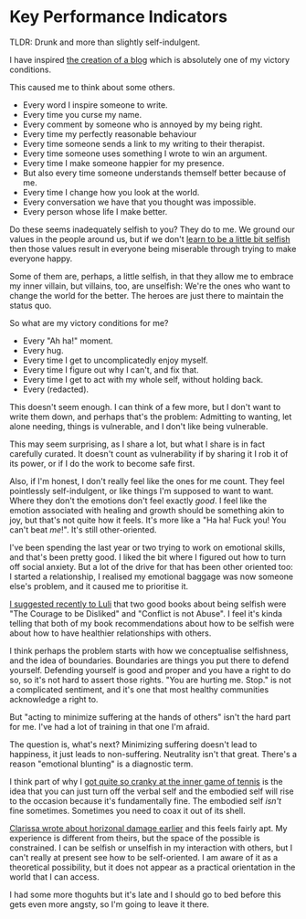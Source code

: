 # Key Performance Indicators

TLDR: Drunk and more than slightly self-indulgent.

I have inspired [the creation of a blog](https://twitter.com/captain_mrs/status/1266063855018532865) which is absolutely one of my victory conditions.

This caused me to think about some others.

* Every word I inspire someone to write.
* Every time you curse my name.
* Every comment by someone who is annoyed by my being right.
* Every time my perfectly reasonable behaviour 
* Every time someone sends a link to my writing to their therapist.
* Every time someone uses something I wrote to win an argument.
* Every time I make someone happier for my presence.
* But also every time someone understands themself better because of me.
* Every time I change how you look at the world.
* Every conversation we have that you thought was impossible.
* Every person whose life I make better.

Do these seems inadequately selfish to you? They do to me. We ground our values in the people around us, but if we don't [learn to be a little bit selfish](https://www.drmaciver.com/2019/09/being-an-example-to-others/) then those values result in everyone being miserable through trying to make everyone happy.

Some of them are, perhaps, a little selfish, in that they allow me to embrace my inner villain,
but villains, too, are unselfish: We're the ones who want to change the world for the better.
The heroes are just there to maintain the status quo.

So what are my victory conditions for me?

* Every "Ah ha!" moment.
* Every hug.
* Every time I get to uncomplicatedly enjoy myself.
* Every time I figure out why I can't, and fix that.
* Every time I get to act with my whole self, without holding back.
* Every (redacted).

This doesn't seem enough. I can think of a few more, but I don't want to write them down,
and perhaps that's the problem: Admitting to wanting, let alone needing, things is vulnerable,
and I don't like being vulnerable.

This may seem surprising, as I share a lot, but what I share is in fact carefully curated. It doesn't count as vulnerability if by sharing it I rob it of its power, or if I do the work to become safe first.

Also, if I'm honest, I don't really feel like the ones for me count. They feel pointlessly self-indulgent, or like things I'm supposed to want to want. Where they don't the emotions don't feel exactly *good*. I feel like the emotion associated with healing and growth should be something akin to joy, but that's not quite how it feels. It's more like a "Ha ha! Fuck you! You can't beat *me*!". It's still other-oriented.

I've been spending the last year or two trying to work on emotional skills, and that's been pretty good. I liked the bit where I figured out how to turn off social anxiety. But a lot of the drive for that has been other oriented too: I started a relationship, I realised my emotional baggage was now someone else's problem, and it caused me to prioritise it.

[I suggested recently to Luli](https://twitter.com/DRMacIver/status/1265585499500089344) that two good books about being selfish were "The Courage to be Disliked" and "Conflict is not Abuse". I feel it's kinda telling that both of my book recommendations about how to be selfish were about how to have healthier relationships with others.

I think perhaps the problem starts with how we conceptualise selfishness, and the idea of boundaries. Boundaries are things you put there to defend yourself. Defending yourself is good and proper and you have a right to do so,
so it's not hard to assert those rights. "You are hurting me. Stop." is not a complicated sentiment, and it's one that most healthy communities acknowledge a right to.

But "acting to minimize suffering at the hands of others" isn't the hard part for me. I've had a lot of training in that one I'm afraid.

The question is, what's next? Minimizing suffering doesn't lead to happiness, it just leads to non-suffering. Neutrality isn't that great. There's a reason "emotional blunting" is a diagnostic term.

I think part of why I [got quite so cranky at the inner game of tennis](https://notebook.drmaciver.com/posts/2020-05-27-07:21.html) is the idea that you can just turn off the verbal self and the embodied self will rise to the occasion because it's fundamentally fine. The embodied self *isn't* fine sometimes. Sometimes you need to coax it out of its shell.

[Clarissa wrote about horizonal damage earlier](http://clarissalittler.github.io/2020/05/28/feelings-of-being-final.html) and this feels fairly apt. My experience is different from theirs, but the space of the possible is constrained.
I can be selfish or unselfish in my interaction with others, but I can't really at present see how to be self-oriented.
I am aware of it as a theoretical possibility, but it does not appear as a practical orientation in the world that I can access.

I had some more thoguhts but it's late and I should go to bed before this gets even more angsty, so I'm going to leave it there.
